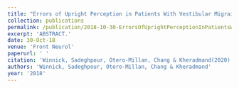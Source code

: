```yaml
---
title: "Errors of Upright Perception in Patients With Vestibular Migraine."
collection: publications
permalink: /publication/2018-10-30-ErrorsOfUprightPerceptionInPatientsWithVestibularMigraine_
excerpt: 'ABSTRACT.'
date: 30-Oct-18
venue: 'Front Neurol'
paperurl: ' '
citation: 'Winnick, Sadeghpour, Otero-Millan, Chang & Kheradmand(2020) "Errors of Upright Perception in Patients With Vestibular Migraine." Front Neurol. 2018 Oct 30;9:892. '
authors: 'Winnick, Sadeghpour, Otero-Millan, Chang & Kheradmand'
year: '2018'
---
```


